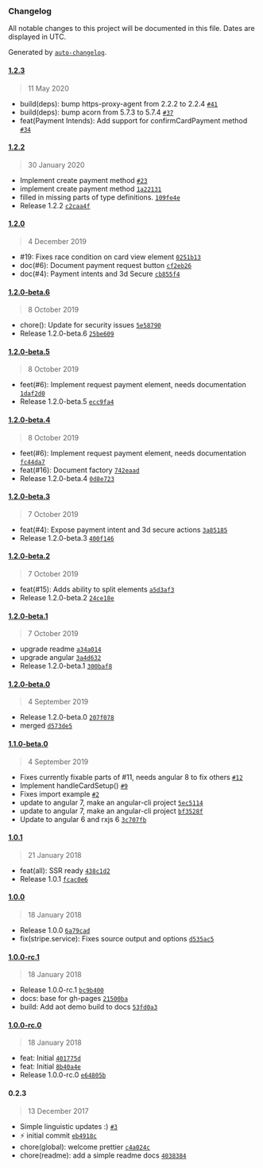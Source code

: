 ### Changelog

All notable changes to this project will be documented in this file. Dates are displayed in UTC.

Generated by [`auto-changelog`](https://github.com/CookPete/auto-changelog).

#### [1.2.3](https://github.com/nomadreservations/ngx-stripe/compare/1.2.2...1.2.3)

> 11 May 2020

- build(deps): bump https-proxy-agent from 2.2.2 to 2.2.4 [`#41`](https://github.com/nomadreservations/ngx-stripe/pull/41)
- build(deps): bump acorn from 5.7.3 to 5.7.4 [`#37`](https://github.com/nomadreservations/ngx-stripe/pull/37)
- feat(Payment Intends): Add support for confirmCardPayment method [`#34`](https://github.com/nomadreservations/ngx-stripe/pull/34)

#### [1.2.2](https://github.com/nomadreservations/ngx-stripe/compare/1.2.0...1.2.2)

> 30 January 2020

- Implement create payment method [`#23`](https://github.com/nomadreservations/ngx-stripe/pull/23)
- implement create payment method [`1a22131`](https://github.com/nomadreservations/ngx-stripe/commit/1a2213117adbdb0155cc4f084bac29af22b1e91d)
- filled in missing parts of type definitions. [`109fe4e`](https://github.com/nomadreservations/ngx-stripe/commit/109fe4e02880dc2fc0affc251dd298d801ff04a3)
- Release 1.2.2 [`c2caa4f`](https://github.com/nomadreservations/ngx-stripe/commit/c2caa4f8fe5dc4ab9d585e34ec0592b763af7ea6)

#### [1.2.0](https://github.com/nomadreservations/ngx-stripe/compare/1.2.0-beta.6...1.2.0)

> 4 December 2019

- #19: Fixes race condition on card view element [`0251b13`](https://github.com/nomadreservations/ngx-stripe/commit/0251b13081b9b7e9797cf7c1dbfc01f0c5f383d8)
- doc(#6): Document payment request button [`cf2eb26`](https://github.com/nomadreservations/ngx-stripe/commit/cf2eb2677c9d5516fc75c189efd0a51abd46c5bd)
- doc(#4): Payment intents and 3d Secure [`cb855f4`](https://github.com/nomadreservations/ngx-stripe/commit/cb855f413b81af2547900e60c77ac5983eb8df5e)

#### [1.2.0-beta.6](https://github.com/nomadreservations/ngx-stripe/compare/1.2.0-beta.5...1.2.0-beta.6)

> 8 October 2019

- chore(): Update for security issues [`5e58790`](https://github.com/nomadreservations/ngx-stripe/commit/5e587901cbc0278abb72d3137d9af42c58fcff83)
- Release 1.2.0-beta.6 [`25be609`](https://github.com/nomadreservations/ngx-stripe/commit/25be609d3d705b1fdb1ce267c5093c78b6322fd2)

#### [1.2.0-beta.5](https://github.com/nomadreservations/ngx-stripe/compare/1.2.0-beta.4...1.2.0-beta.5)

> 8 October 2019

- feet(#6): Implement request payment element, needs documentation [`1daf2d0`](https://github.com/nomadreservations/ngx-stripe/commit/1daf2d0961a751041a1aede3109422ff737a9e5c)
- Release 1.2.0-beta.5 [`ecc9fa4`](https://github.com/nomadreservations/ngx-stripe/commit/ecc9fa4a93a43219594095f5da00949ae97e2609)

#### [1.2.0-beta.4](https://github.com/nomadreservations/ngx-stripe/compare/1.2.0-beta.3...1.2.0-beta.4)

> 8 October 2019

- feet(#6): Implement request payment element, needs documentation [`fc44da7`](https://github.com/nomadreservations/ngx-stripe/commit/fc44da70e3381301209b3ee355e8de7609d0431d)
- feat(#16): Document factory [`742eaad`](https://github.com/nomadreservations/ngx-stripe/commit/742eaad040e42ba9af83269134b6721b89a1650a)
- Release 1.2.0-beta.4 [`0d8e723`](https://github.com/nomadreservations/ngx-stripe/commit/0d8e72305bef93b8d73c708f0a294941b5d0e4fd)

#### [1.2.0-beta.3](https://github.com/nomadreservations/ngx-stripe/compare/1.2.0-beta.2...1.2.0-beta.3)

> 7 October 2019

- feat(#4): Expose payment intent and 3d secure actions [`3a85185`](https://github.com/nomadreservations/ngx-stripe/commit/3a8518556fb4fb8397cac6336575e1482b8fbe50)
- Release 1.2.0-beta.3 [`400f146`](https://github.com/nomadreservations/ngx-stripe/commit/400f146813b6bdbaaf4b98225f912b8653088792)

#### [1.2.0-beta.2](https://github.com/nomadreservations/ngx-stripe/compare/1.2.0-beta.1...1.2.0-beta.2)

> 7 October 2019

- feat(#15): Adds ability to split elements [`a5d3af3`](https://github.com/nomadreservations/ngx-stripe/commit/a5d3af30dcab13523addcf6ec13e6c8279c93aef)
- Release 1.2.0-beta.2 [`24ce18e`](https://github.com/nomadreservations/ngx-stripe/commit/24ce18ef55a329d92e6abc45808caa70b43ff9a3)

#### [1.2.0-beta.1](https://github.com/nomadreservations/ngx-stripe/compare/1.2.0-beta.0...1.2.0-beta.1)

> 7 October 2019

- upgrade readme [`a34a014`](https://github.com/nomadreservations/ngx-stripe/commit/a34a0140449d93b09cbe4d38739cf8d5612cf662)
- upgrade angular [`3a4d632`](https://github.com/nomadreservations/ngx-stripe/commit/3a4d632c9c98bc7582dd3d8b29abf47f0987347d)
- Release 1.2.0-beta.1 [`300baf8`](https://github.com/nomadreservations/ngx-stripe/commit/300baf83321c259b78c96260a811b6e0f4c07b90)

#### [1.2.0-beta.0](https://github.com/nomadreservations/ngx-stripe/compare/1.1.0-beta.0...1.2.0-beta.0)

> 4 September 2019

- Release 1.2.0-beta.0 [`207f078`](https://github.com/nomadreservations/ngx-stripe/commit/207f078f005617ce5f6b48b0b888d591e2bbdb82)
- merged [`d573de5`](https://github.com/nomadreservations/ngx-stripe/commit/d573de5e36b1630e12022f1988f478fddf90896b)

#### [1.1.0-beta.0](https://github.com/nomadreservations/ngx-stripe/compare/1.0.1...1.1.0-beta.0)

> 4 September 2019

- Fixes currently fixable parts of #11, needs angular 8 to fix others [`#12`](https://github.com/nomadreservations/ngx-stripe/pull/12)
- Implement handleCardSetup() [`#9`](https://github.com/nomadreservations/ngx-stripe/pull/9)
- Fixes import example [`#2`](https://github.com/nomadreservations/ngx-stripe/pull/2)
- update to angular 7, make an angular-cli project [`5ec5114`](https://github.com/nomadreservations/ngx-stripe/commit/5ec5114ac6c260d7e6c64ac14b1bd3d49d48d3f6)
- update to angular 7, make an angular-cli project [`bf3528f`](https://github.com/nomadreservations/ngx-stripe/commit/bf3528f1f50cf337a64f45c6c9d788d10490c410)
- Update to angular 6 and rxjs 6 [`3c707fb`](https://github.com/nomadreservations/ngx-stripe/commit/3c707fbe2de6606abb99e1b6e41c089c9ad78c91)

#### [1.0.1](https://github.com/nomadreservations/ngx-stripe/compare/1.0.0...1.0.1)

> 21 January 2018

- feat(all): SSR ready [`438c1d2`](https://github.com/nomadreservations/ngx-stripe/commit/438c1d2b4e1e1d432190e5f71633b6fc93f4784e)
- Release 1.0.1 [`fcac0e6`](https://github.com/nomadreservations/ngx-stripe/commit/fcac0e6a2caf67fcc9adec63abf5f3ada80397cd)

#### [1.0.0](https://github.com/nomadreservations/ngx-stripe/compare/1.0.0-rc.1...1.0.0)

> 18 January 2018

- Release 1.0.0 [`6a79cad`](https://github.com/nomadreservations/ngx-stripe/commit/6a79cad7d73d24872241bc0daaaa1a04bbc9ba8e)
- fix(stripe.service): Fixes source output and options [`d535ac5`](https://github.com/nomadreservations/ngx-stripe/commit/d535ac5b711ab90b1b17e36ef653a74d3075511a)

#### [1.0.0-rc.1](https://github.com/nomadreservations/ngx-stripe/compare/1.0.0-rc.0...1.0.0-rc.1)

> 18 January 2018

- Release 1.0.0-rc.1 [`bc9b400`](https://github.com/nomadreservations/ngx-stripe/commit/bc9b400700bb607c5475e5d2cede52ab516440b8)
- docs: base for gh-pages [`21500ba`](https://github.com/nomadreservations/ngx-stripe/commit/21500ba01fa1fc5f8df8d7dedc33dfd3521d8817)
- build: Add aot demo build to docs [`53fd0a3`](https://github.com/nomadreservations/ngx-stripe/commit/53fd0a3aab4196a61ee6d3542769c75cb9bf6d67)

#### [1.0.0-rc.0](https://github.com/nomadreservations/ngx-stripe/compare/0.2.3...1.0.0-rc.0)

> 18 January 2018

- feat: Initial [`401775d`](https://github.com/nomadreservations/ngx-stripe/commit/401775d034590bc2f6906c3dede18a8a74ed87c5)
- feat: Initial [`8b40a4e`](https://github.com/nomadreservations/ngx-stripe/commit/8b40a4e375ad8b4bfa24136eead9afbeeec0f500)
- Release 1.0.0-rc.0 [`e64805b`](https://github.com/nomadreservations/ngx-stripe/commit/e64805bb76e116df7e936e723424ac8e449ca23a)

#### 0.2.3

> 13 December 2017

- Simple linguistic updates :) [`#3`](https://github.com/nomadreservations/ngx-stripe/pull/3)
- :zap: initial commit [`eb4918c`](https://github.com/nomadreservations/ngx-stripe/commit/eb4918c37e05648cf565f3d5f6b813e19955b5dc)
- chore(global): welcome prettier [`c4a024c`](https://github.com/nomadreservations/ngx-stripe/commit/c4a024c22273eda692b1625d66ed0363f8196885)
- chore(readme): add a simple readme docs [`4038384`](https://github.com/nomadreservations/ngx-stripe/commit/40383842265c3783aa6439a6c547902a26e89fbf)
